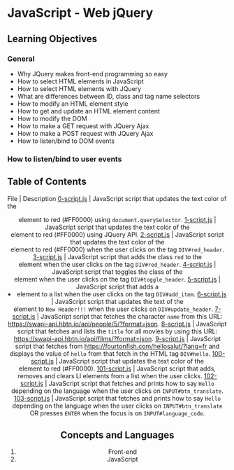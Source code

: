 # JavaScript - Web jQuery
## Learning Objectives
### General
- Why JQuery makes front-end programming so easy
- How to select HTML elements in JavaScript
- How to select HTML elements with JQuery
- What are differences between ID, class and tag name selectors
- How to modify an HTML element style
- How to get and update an HTML element content
- How to modify the DOM
- How to make a GET request with JQuery Ajax
- How to make a POST request with JQuery Ajax
- How to listen/bind to DOM events
### How to listen/bind to user events
## Table of Contents
File | Description
[0-script.js](./0-script.js) | JavaScript script that updates the text color of the <header> element to red (#FF0000) using `document.querySelector`.
[1-script.js](./1-script.js) | JavaScript script that updates the text color of the <header> element to red (#FF0000) using JQuery API.
[2-script.js](./2-script.js) | JavaScript script that updates the text color of the <header> element to red (#FF0000) when the user clicks on the tag `DIV#red_header`.
[3-script.js](./3-script.js) | JavaScript script that adds the class `red` to the <header> element when the user clicks on the tag `DIV#red_header`.
[4-script.js](./4-script.js) | JavaScript script that toggles the class of the <header> element when the user clicks on the tag `DIV#toggle_header`.
[5-script.js](./5-script.js) | JavaScript script that adds a <li> element to a list when the user clicks on the tag `DIV#add_item`.
[6-script.js](./6-script.js) | JavaScript script that updates the text of the <header> element to `New Header!!!` when the user clicks on `DIV#update_header`.
[7-script.js](./7-script.js) | JavaScript script that fetches the character `name` from this URL: https://swapi-api.hbtn.io/api/people/5/?format=json.
[8-script.js](./8-script.js) | JavaScript script that fetches and lists the `title` for all movies by using this URL: https://swapi-api.hbtn.io/api/films/?format=json.
[9-script.js](./9-script.js) | JavaScript script that fetches from https://fourtonfish.com/hellosalut/?lang=fr and displays the value of `hello` from that fetch in the HTML tag `DIV#hello`.
[100-script.js](./100-script.js) | JavaScript script that updates the text color of the <header> element to red (#FF0000). 
[101-script.js](./101-script.js) | JavaScript script that adds, removes and clears LI elements from a list when the user clicks.
[102-script.js](./102-script.js) | JavaScript script that fetches and prints how to say `Hello` depending on the language when the user clicks on `INPUT#btn_translate`.
[103-script.js](./103-script.js) | JavaScript script that fetches and prints how to say `Hello` depending on the language when the user clicks on `INPUT#btn_translate` OR presses `ENTER` when the focus is on `INPUT#language_code`.
## Concepts and Languages
1. Front-end
2. JavaScript
